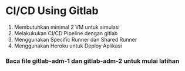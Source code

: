 # CI/CD Using Gitlab

1. Membutuhkan minimal 2 VM untuk simulasi 
2. Melakukukan CI/CD Pipeline dengan gitlab
3. Menggunakan Specific Runner dan Shared Runner
4. Menggunakan Heroku untuk Deploy Aplikasi 

### Baca file gitlab-adm-1 dan gitlab-adm-2 untuk mulai latihan
